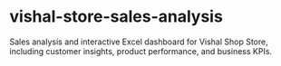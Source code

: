 # vishal-store-sales-analysis
Sales analysis and interactive Excel dashboard for Vishal Shop Store, including customer insights, product performance, and business KPIs.
